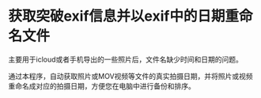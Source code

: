 # 获取突破exif信息并以exif中的日期重命名文件

主要用于icloud或者手机导出的一些照片后，文件名缺少时间和日期的问题。

通过本程序，自动获取照片或MOV视频等文件的真实拍摄日期，并将照片或视频重命名成对应的拍摄日期，方便您在电脑中进行备份和排序。